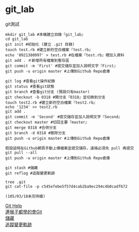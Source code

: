 # git_lab
git測試

```
mkdir git_lab #本機建立目錄『git_lab』
cd git_lab
git init #初始化 (建立 .git 目錄)
touch test.rb #建立新的空白檔案『test.rb』
echo '0921380997' > test.rb #在檔案『test.rb』裡加入資料
git add . ＃新增所有檔案到暫存區
git commit -m 'First' #提交儲存並加入說明文字『First』
git push -u origin master #上傳到Github Repo倉庫

git log #查看git操作紀錄
git status #查看git狀態
git branch #查看git分支 (預設只有master)
git checkout -b 0318 #開分支『0318』並切換到分支
touch test2.rb #建立新的空白檔案『test2.rb』
echo '1234' >> test2.rb
git add .
git commit -m 'Second' #提交儲存並加入說明文字『Second』
git checkout master #切回主要『master』
git merge 0318 #合併分支
git branch -d 0318 #刪除分支
git push -u origin master #上傳到Github Repo倉庫

假設這時在Github網頁手動上傳檔案並提交儲存，遠端必須先 pull 再提交
git pull --all
git push -u origin master #上傳到Github Repo倉庫

git stash #儲藏
git reflog #追蹤變更軌跡

tree .git
git cat-file -p c545efebe5f57d4cab2ba9ec294c4b0cadf672

(105/03/18未完待續)
```

[Git Help](https://github.com/afgnsu/git_lab/blob/master/git_help.png)  
[連猴子都學的會Git](https://backlogtool.com/git-guide/tw/)  
[儲藏](https://git-scm.com/book/zh-tw/v1/Git-%E5%B7%A5%E5%85%B7-%E5%84%B2%E8%97%8F-Stashing)  
[追蹤變更軌跡](https://github.com/doggy8088/Learn-Git-in-30-days/blob/master/docs/16%20%E5%96%84%E7%94%A8%E7%89%88%E6%9C%AC%E6%97%A5%E8%AA%8C%20git%20reflog%20%E8%BF%BD%E8%B9%A4%E8%AE%8A%E6%9B%B4%E8%BB%8C%E8%B7%A1.markdown)  
